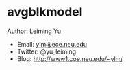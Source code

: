 # avgblkmodel
Author: Leiming Yu
* Email: ylm@ece.neu.edu
* Twitter: @yu_leiming
* Blog: http://www1.coe.neu.edu/~ylm/
